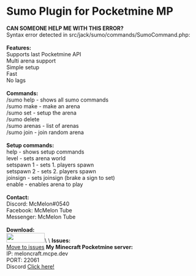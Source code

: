 # Sumo Plugin for Pocketmine MP
**CAN SOMEONE HELP ME WITH THIS ERROR?**\
Syntax error detected in src/jack/sumo/commands/SumoCommand.php:\
\
**Features:**\
Supports last Pocketmine API\
Multi arena support\
Simple setup\
Fast\
No lags\
\
**Commands:**\
/sumo help - shows all sumo commands\
/sumo make <arena> - make an arena\
/sumo set <arena> - setup the arena\
/sumo delete <arena>\
/sumo arenas - list of arenas\
/sumo join - join random arena\
\
**Setup commands:**\
   help - shows setup commands\
   level <world> - sets arena world\
   setspawn 1 - sets 1. players spawn\
   setspawn 2 - sets 2. players spawn\
   joinsign - sets joinsign (brake a sign to set)\
   enable - enables arena to play\
\
**Contact:**\
Discord: McMelon#0540\
Facebook: McMelon Tube\
Messenger: McMelon Tube\
\
**Download:**\
[<img src="https://poggit.pmmp.io/ci.shield/McMelonTV/SumoPMMP/~" width="100" height="25" />](https://poggit.pmmp.io/ci/McMelonTV/SumoPMMP/~)\
\
   **Issues:**\
   [Move to issues](https://github.com/McMelonTV/SumoPMMP/issues)
**My Minecraft Pocketmine server:**\
   IP: meloncraft.mcpe.dev\
   PORT: 22061\
   Discord [Click here!](https://discord.gg/h7RDnZ2)
